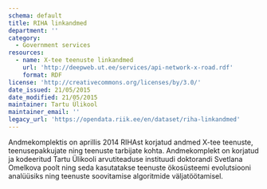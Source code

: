```yaml
---
schema: default
title: RIHA linkandmed
department: ''
category:
  - Government services
resources:
  - name: X-tee teenuste linkandmed
    url: 'http://deepweb.ut.ee/services/api-network-x-road.rdf'
    format: RDF
license: 'http://creativecommons.org/licenses/by/3.0/'
date_issued: 21/05/2015
date_modified: 21/05/2015
maintainer: Tartu Ülikool
maintainer_email: ''
legacy_url: 'https://opendata.riik.ee/en/dataset/riha-linkandmed'
---
```

Andmekomplektis on aprillis 2014 RIHAst korjatud andmed X-tee teenuste, teenusepakkujate ning teenuste tarbijate kohta. Andmekomplekt on korjatud ja kodeeritud Tartu Ülikooli arvutiteaduse instituudi doktorandi Svetlana Omelkova poolt ning seda kasutatakse teenuste ökosüsteemi evolutsiooni analüüsiks ning teenuste soovitamise algoritmide väljatöötamisel.